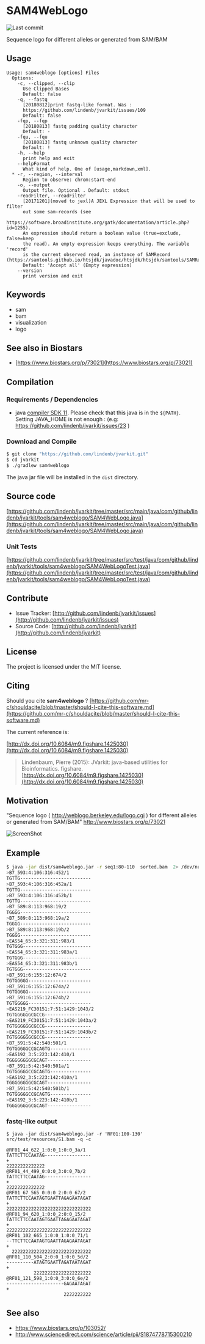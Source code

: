# SAM4WebLogo

![Last commit](https://img.shields.io/github/last-commit/lindenb/jvarkit.png)

Sequence logo for different alleles or generated from SAM/BAM 


## Usage

```
Usage: sam4weblogo [options] Files
  Options:
    -c, --clipped, --clip
      Use Clipped Bases
      Default: false
    -q, --fastq
      [20180812]print fastq-like format. Was : 
      https://github.com/lindenb/jvarkit/issues/109 
      Default: false
    -fqp, --fqp
      [20180813] fastq padding quality character
      Default: -
    -fqu, --fqu
      [20180813] fastq unknown quality character
      Default: !
    -h, --help
      print help and exit
    --helpFormat
      What kind of help. One of [usage,markdown,xml].
  * -r, --region, --interval
      Region to observe: chrom:start-end
    -o, --output
      Output file. Optional . Default: stdout
    -readFilter, --readFilter
      [20171201](moved to jexl)A JEXL Expression that will be used to filter 
      out some sam-records (see 
      https://software.broadinstitute.org/gatk/documentation/article.php?id=1255). 
      An expression should return a boolean value (true=exclude, false=keep 
      the read). An empty expression keeps everything. The variable 'record' 
      is the current observed read, an instance of SAMRecord (https://samtools.github.io/htsjdk/javadoc/htsjdk/htsjdk/samtools/SAMRecord.html).
      Default: 'Accept all' (Empty expression)
    --version
      print version and exit

```


## Keywords

 * sam
 * bam
 * visualization
 * logo



## See also in Biostars

 * [https://www.biostars.org/p/73021](https://www.biostars.org/p/73021)


## Compilation

### Requirements / Dependencies

* java [compiler SDK 11](https://jdk.java.net/11/). Please check that this java is in the `${PATH}`. Setting JAVA_HOME is not enough : (e.g: https://github.com/lindenb/jvarkit/issues/23 )


### Download and Compile

```bash
$ git clone "https://github.com/lindenb/jvarkit.git"
$ cd jvarkit
$ ./gradlew sam4weblogo
```

The java jar file will be installed in the `dist` directory.

## Source code 

[https://github.com/lindenb/jvarkit/tree/master/src/main/java/com/github/lindenb/jvarkit/tools/sam4weblogo/SAM4WebLogo.java](https://github.com/lindenb/jvarkit/tree/master/src/main/java/com/github/lindenb/jvarkit/tools/sam4weblogo/SAM4WebLogo.java)

### Unit Tests

[https://github.com/lindenb/jvarkit/tree/master/src/test/java/com/github/lindenb/jvarkit/tools/sam4weblogo/SAM4WebLogoTest.java](https://github.com/lindenb/jvarkit/tree/master/src/test/java/com/github/lindenb/jvarkit/tools/sam4weblogo/SAM4WebLogoTest.java)


## Contribute

- Issue Tracker: [http://github.com/lindenb/jvarkit/issues](http://github.com/lindenb/jvarkit/issues)
- Source Code: [http://github.com/lindenb/jvarkit](http://github.com/lindenb/jvarkit)

## License

The project is licensed under the MIT license.

## Citing

Should you cite **sam4weblogo** ? [https://github.com/mr-c/shouldacite/blob/master/should-I-cite-this-software.md](https://github.com/mr-c/shouldacite/blob/master/should-I-cite-this-software.md)

The current reference is:

[http://dx.doi.org/10.6084/m9.figshare.1425030](http://dx.doi.org/10.6084/m9.figshare.1425030)

> Lindenbaum, Pierre (2015): JVarkit: java-based utilities for Bioinformatics. figshare.
> [http://dx.doi.org/10.6084/m9.figshare.1425030](http://dx.doi.org/10.6084/m9.figshare.1425030)


## Motivation

"Sequence logo ( http://weblogo.berkeley.edu/logo.cgi ) for different alleles or generated from SAM/BAM" http://www.biostars.org/p/73021

![ScreenShot](https://raw.github.com/lindenb/jvarkit/master/doc/sam2weblogo.png)


## Example

```bash
$ java -jar dist/sam4weblogo.jar -r seq1:80-110  sorted.bam  2> /dev/null | head -n 50
>B7_593:4:106:316:452/1
TGTTG--------------------------
>B7_593:4:106:316:452a/1
TGTTG--------------------------
>B7_593:4:106:316:452b/1
TGTTG--------------------------
>B7_589:8:113:968:19/2
TGGGG--------------------------
>B7_589:8:113:968:19a/2
TGGGG--------------------------
>B7_589:8:113:968:19b/2
TGGGG--------------------------
>EAS54_65:3:321:311:983/1
TGTGGG-------------------------
>EAS54_65:3:321:311:983a/1
TGTGGG-------------------------
>EAS54_65:3:321:311:983b/1
TGTGGG-------------------------
>B7_591:6:155:12:674/2
TGTGGGGG-----------------------
>B7_591:6:155:12:674a/2
TGTGGGGG-----------------------
>B7_591:6:155:12:674b/2
TGTGGGGG-----------------------
>EAS219_FC30151:7:51:1429:1043/2
TGTGGGGGGCGCCG-----------------
>EAS219_FC30151:7:51:1429:1043a/2
TGTGGGGGGCGCCG-----------------
>EAS219_FC30151:7:51:1429:1043b/2
TGTGGGGGGCGCCG-----------------
>B7_591:5:42:540:501/1
TGTGGGGGCCGCAGTG---------------
>EAS192_3:5:223:142:410/1
TGGGGGGGGCGCAGT----------------
>B7_591:5:42:540:501a/1
TGTGGGGGCCGCAGTG---------------
>EAS192_3:5:223:142:410a/1
TGGGGGGGGCGCAGT----------------
>B7_591:5:42:540:501b/1
TGTGGGGGCCGCAGTG---------------
>EAS192_3:5:223:142:410b/1
TGGGGGGGGCGCAGT----------------
```

### fastq-like output

```
$ java -jar dist/sam4weblogo.jar -r 'RF01:100-130' src/test/resources/S1.bam -q -c

@RF01_44_622_1:0:0_1:0:0_3a/1
TATTCTTCCAATAG-----------------
+
22222222222222                 
@RF01_44_499_0:0:0_3:0:0_7b/2
TATTCTTCCAATAG-----------------
+
22222222222222                 
@RF01_67_565_0:0:0_2:0:0_67/2
TATTCTTCCAATAGTGAATTAGAGAATAGAT
+
2222222222222222222222222222222
@RF01_94_620_1:0:0_2:0:0_15/2
TATTCTTCCAATAGTGAATTAGAGAATAGAT
+
2222222222222222222222222222222
@RF01_102_665_1:0:0_1:0:0_71/1
--TTCTTCCAATAGTGAATTAGAGAATAGAT
+
  22222222222222222222222222222
@RF01_110_504_2:0:0_1:0:0_5d/2
----------ATAGTGAATTAGATAATAGAT
+
          222222222222222222222
@RF01_121_598_1:0:0_3:0:0_6e/2
---------------------GAGAATAGAT
+
                     2222222222
```


## See also

* https://www.biostars.org/p/103052/
* http://www.sciencedirect.com/science/article/pii/S1874778715300210

